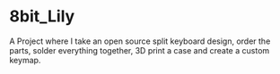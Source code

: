 # 8bit_Lily
A Project where I take an open source split keyboard design, order the parts, solder everything together, 3D print a case and create a custom keymap.
